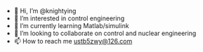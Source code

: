 - 👋 Hi, I’m @knightying
- 👀 I’m interested in control engineering
- 🌱 I’m currently learning Matlab/simulink
- 💞️ I’m looking to collaborate on control and nuclear engineering
- 📫 How to reach me ustb5zwy@126.com

<!---
knightying/knightying is a ✨ special ✨ repository because its `README.md` (this file) appears on your GitHub profile.
You can click the Preview link to take a look at your changes.
--->
